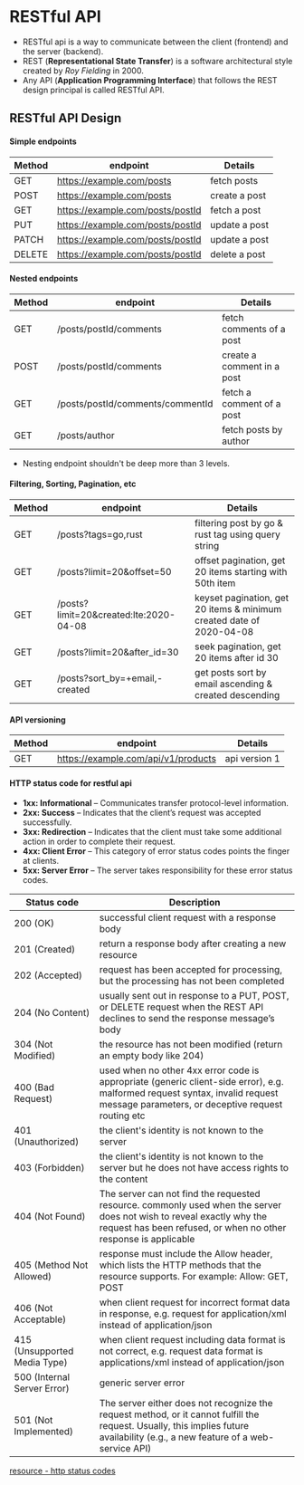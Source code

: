 # RESTful API

- RESTful api is a way to communicate between the client (frontend) and the server (backend).
- REST (**Representational State Transfer**) is a software architectural style created by _Roy Fielding_ in 2000.
- Any API (**Application Programming Interface**) that follows the REST design principal is called RESTful API.

## RESTful API Design

#### Simple endpoints

| Method | endpoint                         | Details       |
| ------ | -------------------------------- | ------------- |
| GET    | https://example.com/posts        | fetch posts   |
| POST   | https://example.com/posts        | create a post |
| GET    | https://example.com/posts/postId | fetch a post  |
| PUT    | https://example.com/posts/postId | update a post |
| PATCH  | https://example.com/posts/postId | update a post |
| DELETE | https://example.com/posts/postId | delete a post |

#### Nested endpoints

| Method | endpoint                         | Details                    |
| ------ | -------------------------------- | -------------------------- |
| GET    | /posts/postId/comments           | fetch comments of a post   |
| POST   | /posts/postId/comments           | create a comment in a post |
| GET    | /posts/postId/comments/commentId | fetch a comment of a post  |
| GET    | /posts/author                    | fetch posts by author      |

- Nesting endpoint shouldn't be deep more than 3 levels.

#### Filtering, Sorting, Pagination, etc

| Method | endpoint                               | Details                                                              |
| ------ | -------------------------------------- | -------------------------------------------------------------------- |
| GET    | /posts?tags=go,rust                    | filtering post by go & rust tag using query string                   |
| GET    | /posts?limit=20&offset=50              | offset pagination, get 20 items starting with 50th item              |
| GET    | /posts?limit=20&created:lte:2020-04-08 | keyset pagination, get 20 items & minimum created date of 2020-04-08 |
| GET    | /posts?limit=20&after_id=30            | seek pagination, get 20 items after id 30                            |
| GET    | /posts?sort_by=+email,-created         | get posts sort by email ascending & created descending               |

#### API versioning

| Method | endpoint                            | Details       |
| ------ | ----------------------------------- | ------------- |
| GET    | https://example.com/api/v1/products | api version 1 |

#### HTTP status code for restful api

- **1xx: Informational** – Communicates transfer protocol-level information.
- **2xx: Success** – Indicates that the client’s request was accepted successfully.
- **3xx: Redirection** – Indicates that the client must take some additional action in order to complete their request.
- **4xx: Client Error** – This category of error status codes points the finger at clients.
- **5xx: Server Error** – The server takes responsibility for these error status codes.

| Status code                  | Description                                                                                                                                                                             |
| ---------------------------- | --------------------------------------------------------------------------------------------------------------------------------------------------------------------------------------- |
| 200 (OK)                     | successful client request with a response body                                                                                                                                          |
| 201 (Created)                | return a response body after creating a new resource                                                                                                                                    |
| 202 (Accepted)               | request has been accepted for processing, but the processing has not been completed                                                                                                     |
| 204 (No Content)             | usually sent out in response to a PUT, POST, or DELETE request when the REST API declines to send the response message’s body                                                           |
| 304 (Not Modified)           | the resource has not been modified (return an empty body like 204)                                                                                                                      |
| 400 (Bad Request)            | used when no other 4xx error code is appropriate (generic client-side error), e.g. malformed request syntax, invalid request message parameters, or deceptive request routing etc       |
| 401 (Unauthorized)           | the client's identity is not known to the server                                                                                                                                            |
| 403 (Forbidden)              | the client's identity is not known to the server but he does not have access rights to the content                                                                                                                                   |
| 404 (Not Found)              | The server can not find the requested resource. commonly used when the server does not wish to reveal exactly why the request has been refused, or when no other response is applicable |
| 405 (Method Not Allowed)     | response must include the Allow header, which lists the HTTP methods that the resource supports. For example: Allow: GET, POST                                                          |
| 406 (Not Acceptable)         | when client request for incorrect format data in response, e.g. request for application/xml instead of application/json                                                                 |
| 415 (Unsupported Media Type) | when client request including data format is not correct, e.g. request data format is applications/xml instead of application/json                                                      |
| 500 (Internal Server Error)  | generic server error                                                                                                                                                                    |
| 501 (Not Implemented)        | The server either does not recognize the request method, or it cannot fulfill the request. Usually, this implies future availability (e.g., a new feature of a web-service API)         |

[resource - http status codes](https://restfulapi.net/http-status-codes/)
